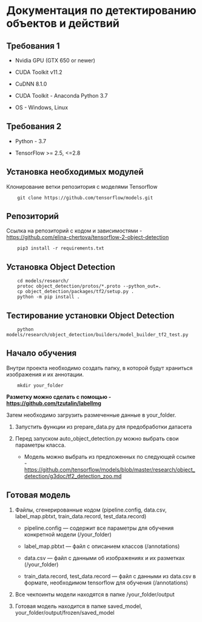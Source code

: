 # Документация по детектированию объектов и действий

Требования 1
------------

* Nvidia GPU (GTX 650 or newer)

* CUDA Toolkit v11.2

* CuDNN 8.1.0

* CUDA Toolkit - Anaconda Python 3.7

* OS - Windows, Linux

Требования 2
------------

* Python - 3.7

* TensorFlow >= 2.5, <=2.8



Установка необходимых модулей
-----------------------------
Клонирование ветки репозитория с моделями Tensorflow
```shell script
    git clone https://github.com/tensorflow/models.git
```

Репозиторий
-----------
Ссылка на репозиторий с кодом и зависимостями - https://github.com/elina-chertova/tensorflow-2-object-detection

```shell script
    pip3 install -r requirements.txt
```
Установка Object Detection
--------------------------

```shell script
    cd models/research/
    protoc object_detection/protos/*.proto --python_out=.
    cp object_detection/packages/tf2/setup.py .
    python -m pip install .
```


Тестирование установки Object Detection
---------------------------------------
```shell script
    python models/research/object_detection/builders/model_builder_tf2_test.py
```

Начало обучения
---------------
Внутри проекта необходимо создать папку, в которой будут храниться изображения и их аннотации.

```shell script
    mkdir your_folder
```

**Разметку можно сделать с помощью - https://github.com/tzutalin/labelImg**

Затем необходимо загрузить размеченные данные в your_folder.

1. Запустить функции из prepare_data.py для предобработки датасета

2. Перед запуском auto_object_detection.py можно выбрать свои параметры класса.

    * Модель можно выбрать из предложенных по следующей ссылке - https://github.com/tensorflow/models/blob/master/research/object_detection/g3doc/tf2_detection_zoo.md

Готовая модель
--------------

1. Файлы, сгенерированные кодом (pipeline.config, data.csv, label_map.pbtxt, train_data.record, test_data.record)

    * pipeline.config — содержит все параметры для обучения конкретной модели (/your_folder)
    
    * label_map.pbtxt — файл с описанием классов (/annotations)
    
    * data.csv — файл с данными об изображениях и их разметках (/your_folder)
    
    * train_data.record, test_data.record — файл с данными из data.csv в формате, необходимом tensorflow для обучения (/annotations)
    
2. Все чекпоинты модели находятся в папке /your_folder/output

3. Готовая модель находится в папке saved_model, your_folder/output/frozen/saved_model


